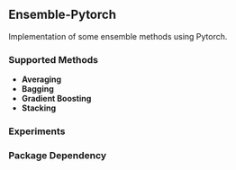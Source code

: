 ## Ensemble-Pytorch
Implementation of some ensemble methods using Pytorch.

### Supported Methods
* **Averaging**
* **Bagging**
* **Gradient Boosting**
* **Stacking**
  
### Experiments

### Package Dependency